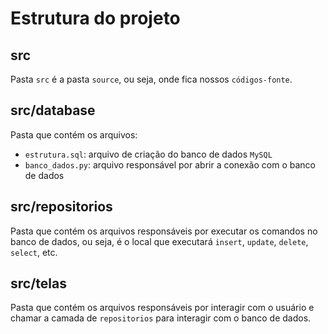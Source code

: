 # Estrutura do projeto

## src
Pasta `src` é a pasta `source`, ou seja, onde fica nossos `códigos-fonte`.

## src/database

Pasta que contém os arquivos:
- `estrutura.sql`: arquivo de criação do banco de dados `MySQL`
- `banco_dados.py`: arquivo responsável por abrir a conexão com o banco de dados

## src/repositorios
Pasta que contém os arquivos responsáveis por executar os comandos no banco de dados, ou seja, é o local que executará `insert`, `update`, `delete`, `select`, etc.

## src/telas
Pasta que contém os arquivos responsáveis por interagir com o usuário e chamar a camada de `repositorios` para interagir com o banco de dados.